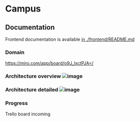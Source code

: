 # Сampus

## Documentation

Frontend documentation is available [in ./frontend/README.md](https://github.com/Yaroslaww-1/campus/blob/master/frontend/README.md)
### Domain
https://miro.com/app/board/o9J_lxctPJA=/
### Architecture overview ![image](https://user-images.githubusercontent.com/40521835/133401600-2a14c127-ec2a-4a0c-a974-546b6a6c0b8b.png)
### Architecture detailed ![image](https://user-images.githubusercontent.com/40521835/133401751-7c030f81-cd45-4119-9b54-69dce9c10c91.png)
### Progress
Trello board incoming
